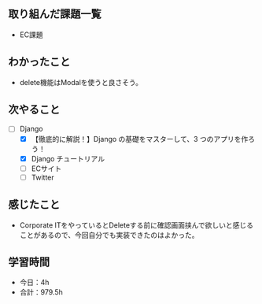 ## 取り組んだ課題一覧
- EC課題

## わかったこと
- delete機能はModalを使うと良さそう。

## 次やること
- [ ] Django
   - [x] 【徹底的に解説！】Django の基礎をマスターして、3 つのアプリを作ろう！
   - [x] Django チュートリアル
   - [ ] ECサイト
   - [ ] Twitter

## 感じたこと
- Corporate ITをやっているとDeleteする前に確認画面挟んで欲しいと感じることがあるので、今回自分でも実装できたのはよかった。

## 学習時間

- 今日：4h
- 合計：979.5h